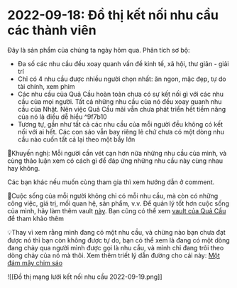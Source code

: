 # 2022-09-18: Đồ thị kết nối nhu cầu các thành viên

Đây là sản phẩm của chúng ta ngày hôm qua. Phân tích sơ bộ:
- Đa số các nhu cầu đều xoay quanh vấn đề kinh tế, xã hội, thư giãn - giải trí
- Chỉ có 4 nhu cầu được nhiều người chọn nhất: ăn ngon, mặc đẹp, tự do tài chính, xem phim
- Các nhu cầu của Quả Cầu hoàn toàn chưa có sự kết nối gì với các nhu cầu của mọi người. Tất cả những nhu cầu của nó đều xoay quanh nhu cầu của Nhật. Nên việc Quả Cầu mãi vẫn chưa phát triển hết tiềm năng của nó là điều dễ hiểu ^9f7b10
- Tương tự, gần như tất cả các nhu cầu của mỗi người đều không có kết nối với ai hết. Các con sáo vẫn bay riêng lẻ chứ chưa có một dòng nhu cầu nào cuốn tất cả lại theo một bầy lớn

🧐Khuyến nghị: Mỗi người cần vét cạn hơn nữa những nhu cầu của mình, và cùng thảo luận xem có cách gì để đáp ứng những nhu cầu này cùng nhau hay không.

Các bạn khác nếu muốn cùng tham gia thì xem hướng dẫn ở comment.

🤔Cuộc sống của mỗi người không chỉ có mỗi nhu cầu, mà còn có những công việc, giá trị, mối quan hệ, sản phẩm, v.v. Để quản lý tốt hơn cuộc sống của mình, hãy làm thêm vault [này](https://drive.google.com/drive/folders/1KLP7hdZL2uCKcR4ZkBCa6Q9dtr_uN4ec?usp=sharing). Bạn cũng có thể xem [vault của Quả Cầu](https://drive.google.com/drive/folders/1jtY95VTvQB5naS0s0XXw7Pd63HNh3Iz0?usp=sharing) để tham khảo thêm

💡Thay vì xem rằng mình đang có một nhu cầu, và chừng nào bạn chưa đạt được nó thì bạn còn không được tự do, bạn có thể xem là đang có một dòng đang chảy qua người mình được gọi là nhu cầu, và mình chỉ đang trôi theo dòng chảy của nó mà thôi. Xem thêm triết lý dẫn đường cho cái này: [Một đám mây chim sáo](https://xn--qucu-hr5aza.cc/mot-dam-may-chim-sao/?utm_source=F%20G%20%C2%BB%20M%E1%BA%A1ng%20l%C6%B0%E1%BB%9Bi%20ng%C6%B0%E1%BB%9Di%20th%C3%A2n%2C%20b%E1%BA%A1n%20b%C3%A8%20c%E1%BB%A7a%20ncnttc%20%C2%BB%20%C4%90%E1%BB%93%20th%E1%BB%8B%20k%E1%BA%BFt%20n%E1%BB%91i%20nhu%20c%E1%BA%A7u%20c%C3%A1c%20th%C3%A0nh%20vi%C3%AAn&utm_medium=M%E1%BB%99t%20%C4%91%C3%A1m%20m%C3%A2y%20chim%20s%C3%A1o&utm_campaign=Giai%20%C4%91o%E1%BA%A1n%201)

![[Đồ thị mạng lưới kết nối nhu cầu 2022-09-19.png]]
